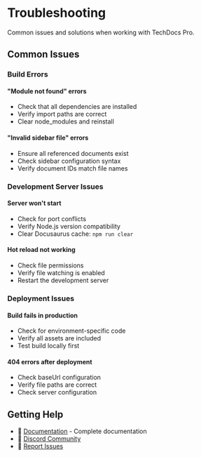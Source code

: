 # Troubleshooting

Common issues and solutions when working with TechDocs Pro.

## Common Issues

### Build Errors

#### "Module not found" errors
- Check that all dependencies are installed
- Verify import paths are correct
- Clear node_modules and reinstall

#### "Invalid sidebar file" errors
- Ensure all referenced documents exist
- Check sidebar configuration syntax
- Verify document IDs match file names

### Development Server Issues

#### Server won't start
- Check for port conflicts
- Verify Node.js version compatibility
- Clear Docusaurus cache: `npm run clear`

#### Hot reload not working
- Check file permissions
- Verify file watching is enabled
- Restart the development server

### Deployment Issues

#### Build fails in production
- Check for environment-specific code
- Verify all assets are included
- Test build locally first

#### 404 errors after deployment
- Check baseUrl configuration
- Verify file paths are correct
- Check server configuration

## Getting Help

- 📖 [Documentation](intro) - Complete documentation
- 💬 [Discord Community](https://discord.gg/techdocs-pro)
- 🐛 [Report Issues](https://github.com/techdocs-pro/sample-docs/issues)
